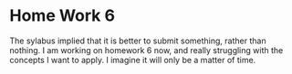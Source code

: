 Home Work 6
==

The sylabus implied that it is better to submit something, rather than nothing.
I am working on homework 6 now, and really struggling with the concepts I want to apply.
I imagine it will only be a matter of time.
